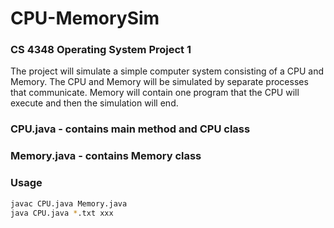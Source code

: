 # CPU-MemorySim
### CS 4348 Operating System Project 1

The project will simulate a simple computer system consisting of a CPU and Memory.
The CPU and Memory will be simulated by separate processes that communicate.
Memory will contain one program that the CPU will execute and then the simulation will end.

### CPU.java - contains main method and CPU class
### Memory.java - contains Memory class

### Usage
```sh
javac CPU.java Memory.java
java CPU.java *.txt xxx
```
